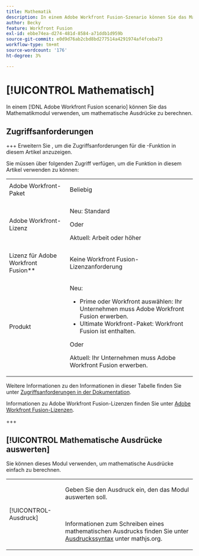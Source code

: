 ```yaml
---
title: Mathematik
description: In einem Adobe Workfront Fusion-Szenario können Sie das Mathematikmodul zur Berechnung von Mathematikausdrücken verwenden.
author: Becky
feature: Workfront Fusion
exl-id: ebbe74ea-d274-481d-8584-a71ddb1d959b
source-git-commit: e0d9d76ab2cbd8bd277514a4291974af4fceba73
workflow-type: tm+mt
source-wordcount: '176'
ht-degree: 3%

---
```


# [!UICONTROL Mathematisch]

In einem [!DNL Adobe Workfront Fusion scenario] können Sie das Mathematikmodul verwenden, um mathematische Ausdrücke zu berechnen.

## Zugriffsanforderungen

+++ Erweitern Sie , um die Zugriffsanforderungen für die -Funktion in diesem Artikel anzuzeigen.

Sie müssen über folgenden Zugriff verfügen, um die Funktion in diesem Artikel verwenden zu können:

<table style="table-layout:auto">
 <col> 
 <col> 
 <tbody> 
  <tr> 
   <td role="rowheader">Adobe Workfront-Paket</td> 
   <td> <p>Beliebig</p> </td> 
  </tr> 
  <tr data-mc-conditions=""> 
   <td role="rowheader">Adobe Workfront-Lizenz</td> 
   <td> <p>Neu: Standard</p><p>Oder</p><p>Aktuell: Arbeit oder höher</p> </td> 
  </tr> 
  <tr> 
   <td role="rowheader">Lizenz für Adobe Workfront Fusion**</td> 
   <td>
   <p>Keine Workfront Fusion-Lizenzanforderung</p>
   </td> 
  </tr> 
  <tr> 
   <td role="rowheader">Produkt</td> 
   <td>
   <p>Neu:</p> <ul><li>Prime oder Workfront auswählen: Ihr Unternehmen muss Adobe Workfront Fusion erwerben.</li><li>Ultimate Workfront-Paket: Workfront Fusion ist enthalten.</li></ul>
   <p>Oder</p>
   <p>Aktuell: Ihr Unternehmen muss Adobe Workfront Fusion erwerben.</p>
   </td> 
  </tr>
 </tbody> 
</table>

Weitere Informationen zu den Informationen in dieser Tabelle finden Sie unter [Zugriffsanforderungen in der Dokumentation](/help/workfront-fusion/references/licenses-and-roles/access-level-requirements-in-documentation.md).

Informationen zu Adobe Workfront Fusion-Lizenzen finden Sie unter [Adobe Workfront Fusion-Lizenzen](/help/workfront-fusion/set-up-and-manage-workfront-fusion/licensing-operations-overview/license-automation-vs-integration.md).

+++

## [!UICONTROL Mathematische Ausdrücke auswerten]

Sie können dieses Modul verwenden, um mathematische Ausdrücke einfach zu berechnen.

<table style="table-layout:auto"> 
 <col> 
 <col> 
 <tbody> 
  <tr> 
   <td role="rowheader">[!UICONTROL-Ausdruck]</td> 
   <td> <p>Geben Sie den Ausdruck ein, den das Modul auswerten soll. </p> <p> </p> <p>Informationen zum Schreiben eines mathematischen Ausdrucks finden Sie unter <a href="https://mathjs.org/docs/expressions/syntax.html">Ausdruckssyntax</a> unter mathjs.org.</p> </td> 
  </tr> 
 </tbody> 
</table>
